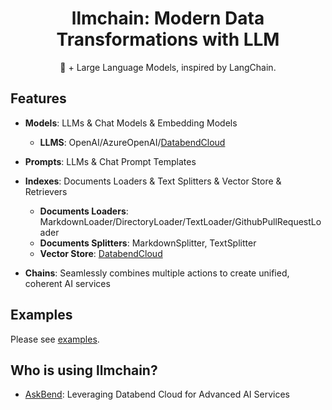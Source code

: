 <h1 align="center"> llmchain: Modern Data Transformations with LLM  </h1>
<p align="center"> 🦀 + Large Language Models, inspired by LangChain. </p>
<div align="center">
</div>

## Features

- **Models**: LLMs & Chat Models & Embedding Models
    - **LLMS**: OpenAI/AzureOpenAI/[DatabendCloud](https://app.databend.com)

- **Prompts**: LLMs & Chat Prompt Templates

- **Indexes**: Documents Loaders & Text Splitters & Vector Store & Retrievers
  - **Documents Loaders**: MarkdownLoader/DirectoryLoader/TextLoader/GithubPullRequestLoader
  - **Documents Splitters**: MarkdownSplitter, TextSplitter
  - **Vector Store**: [DatabendCloud](https://app.databend.com)

- **Chains**: Seamlessly combines multiple actions to create unified, coherent AI services

## Examples

Please see [examples](https://github.com/shafishlabs/llmchain.rs/tree/main/examples).

## Who is using llmchain?

- [AskBend](https://github.com/datafuselabs/askbend):  Leveraging Databend Cloud for Advanced AI Services
